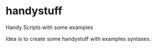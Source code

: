 # handystuff
Handy Scripts with some examples

Idea is to create some handystuff with examples syntaxes.
